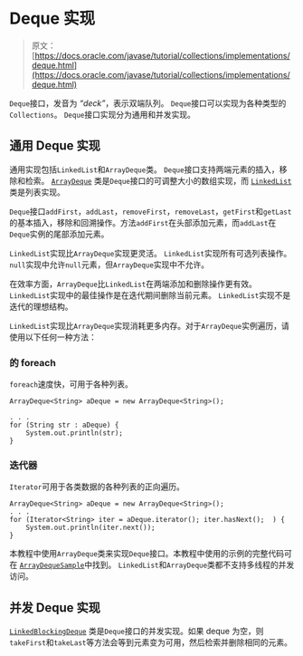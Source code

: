 # Deque 实现

> 原文： [https://docs.oracle.com/javase/tutorial/collections/implementations/deque.html](https://docs.oracle.com/javase/tutorial/collections/implementations/deque.html)

`Deque`接口，发音为 _“deck”_，表示双端队列。 `Deque`接口可以实现为各种类型的`Collections`。 `Deque`接口实现分为通用和并发实现。

## 通用 Deque 实现

通用实现包括`LinkedList`和`ArrayDeque`类。 `Deque`接口支持两端元素的插入，移除和检索。 [`ArrayDeque`](https://docs.oracle.com/javase/8/docs/api/java/util/ArrayDeque.html) 类是`Deque`接口的可调整大小的数组实现，而 [`LinkedList`](https://docs.oracle.com/javase/8/docs/api/java/util/LinkedList.html) 类是列表实现。

`Deque`接口`addFirst`，`addLast`，`removeFirst`，`removeLast`，`getFirst`和`getLast`的基本插入，移除和回溯操作。方法`addFirst`在头部添加元素，而`addLast`在`Deque`实例的尾部添加元素。

`LinkedList`实现比`ArrayDeque`实现更灵活。 `LinkedList`实现所有可选列表操作。 `null`实现中允许`null`元素，但`ArrayDeque`实现中不允许。

在效率方面，`ArrayDeque`比`LinkedList`在两端添加和删除操作更有效。 `LinkedList`实现中的最佳操作是在迭代期间删除当前元素。 `LinkedList`实现不是迭代的理想结构。

`LinkedList`实现比`ArrayDeque`实现消耗更多内存。对于`ArrayDeque`实例遍历，请使用以下任何一种方法：

### 的 foreach

`foreach`速度快，可用于各种列表。

```
ArrayDeque<String> aDeque = new ArrayDeque<String>();

. . .
for (String str : aDeque) {
    System.out.println(str);
}

```

### 迭代器

`Iterator`可用于各类数据的各种列表的正向遍历。

```
ArrayDeque<String> aDeque = new ArrayDeque<String>();
. . .
for (Iterator<String> iter = aDeque.iterator(); iter.hasNext();  ) {
    System.out.println(iter.next());
}

```

本教程中使用`ArrayDeque`类来实现`Deque`接口。本教程中使用的示例的完整代码可在 [``ArrayDequeSample``](../interfaces/examples/ArrayDequeSample.java)中找到。 `LinkedList`和`ArrayDeque`类都不支持多线程的并发访问。

## 并发 Deque 实现

[`LinkedBlockingDeque`](https://docs.oracle.com/javase/8/docs/api/java/util/concurrent/LinkedBlockingDeque.html) 类是`Deque`接口的并发实现。如果 deque 为空，则`takeFirst`和`takeLast`等方法会等到元素变为可用，然后检索并删除相同的元素。